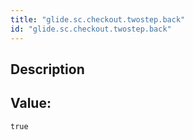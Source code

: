 ```yaml
---
title: "glide.sc.checkout.twostep.back"
id: "glide.sc.checkout.twostep.back"
---
```

## Description



## Value: 
```
true
```